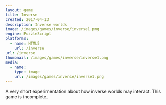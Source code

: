 ```yaml
---
layout: game
title: Inverse
created: 2017-04-13
description: Inverse worlds
image: /images/games/inverse/inverse1.png
engine: PuzzleScript
platforms:
  - name: HTML5
    url: /inverse
url: /inverse
thumbnail: /images/games/inverse/inverse1.png
media:
  - name:
    type: image
    url: /images/games/inverse/inverse1.png
---
```

A very short experimentation about how inverse worlds may interact. This game is incomplete.
